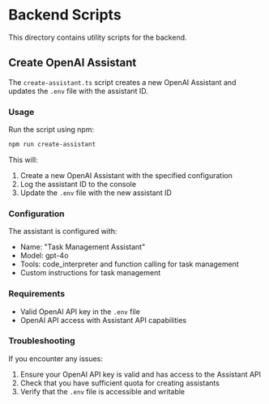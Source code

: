 # Backend Scripts

This directory contains utility scripts for the backend.

## Create OpenAI Assistant

The `create-assistant.ts` script creates a new OpenAI Assistant and updates the `.env` file with the assistant ID.

### Usage

Run the script using npm:

```bash
npm run create-assistant
```

This will:

1. Create a new OpenAI Assistant with the specified configuration
2. Log the assistant ID to the console
3. Update the `.env` file with the new assistant ID

### Configuration

The assistant is configured with:

- Name: "Task Management Assistant"
- Model: gpt-4o
- Tools: code_interpreter and function calling for task management
- Custom instructions for task management

### Requirements

- Valid OpenAI API key in the `.env` file
- OpenAI API access with Assistant API capabilities

### Troubleshooting

If you encounter any issues:

1. Ensure your OpenAI API key is valid and has access to the Assistant API
2. Check that you have sufficient quota for creating assistants
3. Verify that the `.env` file is accessible and writable 